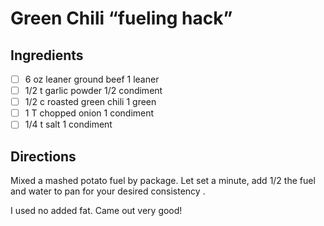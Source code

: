 # Green Chili “fueling hack”

## Ingredients

- [ ] 6 oz leaner ground beef 1 leaner
- [ ] 1/2 t garlic powder 1/2 condiment
- [ ] 1/2 c roasted green chili 1 green
- [ ] 1 T chopped onion 1 condiment
- [ ] 1/4 t salt 1 condiment 

## Directions
Mixed a mashed potato fuel by package. Let set a minute, add 1/2 the fuel and water to pan for your desired consistency .

I used no added fat. Came out very good!
